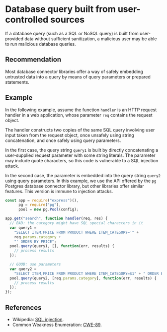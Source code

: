 # Database query built from user-controlled sources
If a database query (such as a SQL or NoSQL query) is built from user-provided data without sufficient sanitization, a malicious user may be able to run malicious database queries.


## Recommendation
Most database connector libraries offer a way of safely embedding untrusted data into a query by means of query parameters or prepared statements.


## Example
In the following example, assume the function `handler` is an HTTP request handler in a web application, whose parameter `req` contains the request object.

The handler constructs two copies of the same SQL query involving user input taken from the request object, once unsafely using string concatenation, and once safely using query parameters.

In the first case, the query string `query1` is built by directly concatenating a user-supplied request parameter with some string literals. The parameter may include quote characters, so this code is vulnerable to a SQL injection attack.

In the second case, the parameter is embedded into the query string `query2` using query parameters. In this example, we use the API offered by the `pg` Postgres database connector library, but other libraries offer similar features. This version is immune to injection attacks.


```javascript
const app = require("express")(),
      pg = require("pg"),
      pool = new pg.Pool(config);

app.get("search", function handler(req, res) {
  // BAD: the category might have SQL special characters in it
  var query1 =
    "SELECT ITEM,PRICE FROM PRODUCT WHERE ITEM_CATEGORY='" +
    req.params.category +
    "' ORDER BY PRICE";
  pool.query(query1, [], function(err, results) {
    // process results
  });

  // GOOD: use parameters
  var query2 =
    "SELECT ITEM,PRICE FROM PRODUCT WHERE ITEM_CATEGORY=$1" + " ORDER BY PRICE";
  pool.query(query2, [req.params.category], function(err, results) {
    // process results
  });
});

```

## References
* Wikipedia: [SQL injection](https://en.wikipedia.org/wiki/SQL_injection).
* Common Weakness Enumeration: [CWE-89](https://cwe.mitre.org/data/definitions/89.html).
